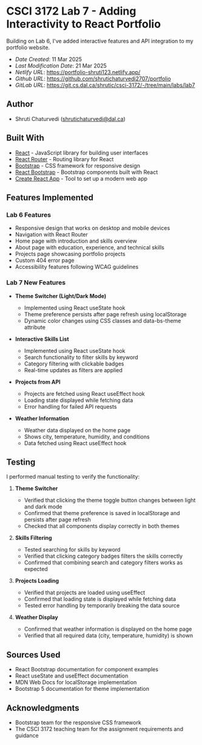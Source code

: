 # CSCI 3172 Lab 7 - Adding Interactivity to React Portfolio

Building on Lab 6, I've added interactive features and API integration to my portfolio website.

* *Date Created*: 11 Mar 2025
* *Last Modification Date*: 21 Mar 2025
* *Netlify URL*: https://portfolio-shruti123.netlify.app/
* *Github URL*: https://github.com/shrutichaturvedi2707/portfolio
* *GitLab URL*: https://git.cs.dal.ca/shrutic/csci-3172/-/tree/main/labs/lab7

## Author
* Shruti Chaturvedi (shrutichaturvedi@dal.ca)

## Built With

* [React](https://reactjs.org/) - JavaScript library for building user interfaces
* [React Router](https://reactrouter.com/) - Routing library for React
* [Bootstrap](https://getbootstrap.com/) - CSS framework for responsive design
* [React Bootstrap](https://react-bootstrap.github.io/) - Bootstrap components built with React
* [Create React App](https://create-react-app.dev/) - Tool to set up a modern web app

## Features Implemented

### Lab 6 Features
- Responsive design that works on desktop and mobile devices
- Navigation with React Router
- Home page with introduction and skills overview
- About page with education, experience, and technical skills
- Projects page showcasing portfolio projects
- Custom 404 error page
- Accessibility features following WCAG guidelines

### Lab 7 New Features
- **Theme Switcher (Light/Dark Mode)**
  - Implemented using React useState hook
  - Theme preference persists after page refresh using localStorage
  - Dynamic color changes using CSS classes and data-bs-theme attribute

- **Interactive Skills List**
  - Implemented using React useState hook
  - Search functionality to filter skills by keyword
  - Category filtering with clickable badges
  - Real-time updates as filters are applied

- **Projects from API**
  - Projects are fetched using React useEffect hook
  - Loading state displayed while fetching data
  - Error handling for failed API requests

- **Weather Information**
  - Weather data displayed on the home page
  - Shows city, temperature, humidity, and conditions
  - Data fetched using React useEffect hook

## Testing

I performed manual testing to verify the functionality:

1. **Theme Switcher**
   - Verified that clicking the theme toggle button changes between light and dark mode
   - Confirmed that theme preference is saved in localStorage and persists after page refresh
   - Checked that all components display correctly in both themes

2. **Skills Filtering**
   - Tested searching for skills by keyword
   - Verified that clicking category badges filters the skills correctly
   - Confirmed that combining search and category filters works as expected

3. **Projects Loading**
   - Verified that projects are loaded using useEffect
   - Confirmed that loading state is displayed while fetching data
   - Tested error handling by temporarily breaking the data source

4. **Weather Display**
   - Confirmed that weather information is displayed on the home page
   - Verified that all required data (city, temperature, humidity) is shown

## Sources Used

- React Bootstrap documentation for component examples
- React useState and useEffect documentation
- MDN Web Docs for localStorage implementation
- Bootstrap 5 documentation for theme implementation

## Acknowledgments

- Bootstrap team for the responsive CSS framework
- The CSCI 3172 teaching team for the assignment requirements and guidance